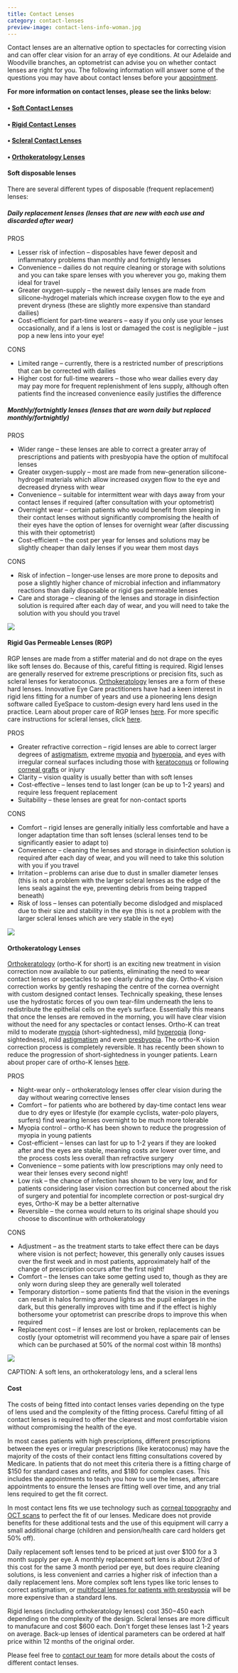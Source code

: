 ```yaml
---
title: Contact Lenses
category: contact-lenses
preview-image: contact-lens-info-woman.jpg
---
```

<div class="employee-heading">
<p><p>Contact lenses are an alternative option to spectacles for correcting vision and can offer clear vision for an array of eye conditions. At our Adelaide and Woodville branches, an optometrist can advise you on whether contact lenses are right for you. The following information will answer some of the questions you may have about contact lenses before your <a href="/what-we-do/eye-exam">appointment</a>.</p>
<p><b>For more information on contact lenses, please see the links below:</b></p>
<h4>• <a href="/what-we-do/soft-contact-lenses">Soft Contact Lenses</a></h4>
<h4>• <a href="/what-we-do/gas-permeable-contact-lenses">Rigid Contact Lenses</a></h4>
<h4>• <a href="/what-we-do/scleral-contact-lenses">Scleral Contact Lenses</a></h4>
<h4>• <a href="/what-we-do/orthokeratology-corneal-reshaping">Orthokeratology Lenses</a></h4>
</div>

#### Soft disposable lenses

There are several different types of disposable (frequent replacement) lenses:

##### <p>Daily replacement lenses (lenses that are new with each use and discarded after wear)</p>

<p>PROS

* Lesser risk of infection – disposables have fewer deposit and inflammatory problems than monthly and fortnightly lenses
* Convenience – dailies do not require cleaning or storage with solutions and you can take spare lenses with you wherever you go, making them ideal for travel
* Greater oxygen-supply – the newest daily lenses are made from silicone-hydrogel materials which increase oxygen flow to the eye and prevent dryness (these are slightly more expensive than standard dailies)
* Cost-efficient for part-time wearers – easy if you only use your lenses occasionally, and if a lens is lost or damaged the cost is negligible – just pop a new lens into your eye!</p>

<p>CONS

* Limited range – currently, there is a restricted number of prescriptions that can be corrected with dailies
* Higher cost for full-time wearers – those who wear dailies every day may pay more for frequent replenishment of lens supply, although often patients find the increased convenience easily justifies the difference</p>

##### <p>Monthly/fortnightly lenses (lenses that are worn daily but replaced monthly/fortnightly)</p>

<p>PROS

* Wider range – these lenses are able to correct a greater array of prescriptions and patients with presbyopia have the option of multifocal lenses
* Greater oxygen-supply – most are made from new-generation silicone-hydrogel materials which allow increased oxygen flow to the eye and decreased dryness with wear
* Convenience – suitable for intermittent wear with days away from your contact lenses if required (after consultation with your optometrist)
* Overnight wear – certain patients who would benefit from sleeping in their contact lenses without significantly compromising the health of their eyes have the option of lenses for overnight wear (after discussing this with their optometrist)
* Cost-efficient – the cost per year for lenses and solutions may be slightly cheaper than daily lenses if you wear them most days</p>

<p>CONS

* Risk of infection – longer-use lenses are more prone to deposits and pose a slightly higher chance of microbial infection and inflammatory reactions than daily disposable or rigid gas permeable lenses
* Care and storage – cleaning of the lenses and storage in disinfection solution is required after each day of wear, and you will need to take the solution with you should you travel</p>

![](/uploads/contact-lenses.jpg)

#### Rigid Gas Permeable Lenses (RGP)

RGP lenses are made from a stiffer material and do not drape on the eyes like soft lenses do. Because of this, careful fitting is required. Rigid lenses are generally reserved for extreme prescriptions or precision fits, such as scleral lenses for keratoconus. [Orthokeratology](/what-we-do/orthokeratology-corneal-reshaping) lenses are a form of these hard lenses. Innovative Eye Care practitioners have had a keen interest in rigid lens fitting for a number of years and use a pioneering lens design software called EyeSpace to custom-design every hard lens used in the practice. Learn about proper care of RGP lenses [here](/patient-resources/care-of-gas-permeable-lenses). For more specific care instructions for scleral lenses, click [here](/patient-resources/care-of-scleral-lenses). 

<p>PROS

* Greater refractive correction – rigid lenses are able to correct larger degrees of [astigmatism](/what-we-do/astigmatism), extreme [myopia](/what-we-do/myopia) and [hyperopia](/what-we-do/hyperopia), and eyes with irregular corneal surfaces including those with [keratoconus](/what-we-do/keratoconus) or following [corneal grafts](/what-we-do/corneal-grafts) or injury
* Clarity – vision quality is usually better than with soft lenses
* Cost-effective – lenses tend to last longer (can be up to 1-2 years) and require less frequent replacement
* Suitability – these lenses are great for non-contact sports</p>

<p>CONS

* Comfort – rigid lenses are generally initially less comfortable and have a longer adaptation time than soft lenses (scleral lenses tend to be significantly easier to adapt to)
* Convenience – cleaning the lenses and storage in disinfection solution is required after each day of wear, and you will need to take this solution with you if you travel
* Irritation – problems can arise due to dust in smaller diameter lenses (this is not a problem with the larger scleral lenses as the edge of the lens seals against the eye, preventing debris from being trapped beneath)
* Risk of loss – lenses can potentially become dislodged and misplaced due to their size and stability in the eye (this is not a problem with the larger scleral lenses which are very stable in the eye)</p>

![](/uploads/contact-lenses-2.jpg)

#### Orthokeratology Lenses

[Orthokeratology](/what-we-do/orthokeratology-corneal-reshaping) (ortho-K for short) is an exciting new treatment in vision correction now available to our patients, eliminating the need to wear contact lenses or spectacles to see clearly during the day. Ortho-K vision correction works by gently reshaping the centre of the cornea overnight with custom designed contact lenses. Technically speaking, these lenses use the hydrostatic forces of you own tear-film underneath the lens to redistribute the epithelial cells on the eye’s surface. Essentially this means that once the lenses are removed in the morning, you will have clear vision without the need for any spectacles or contact lenses. Ortho-K can treat mild to moderate [myopia](/what-we-do/myopia) (short-sightedness), mild [hyperopia](/what-we-do/hyperopia) (long-sightedness), mild [astigmatism](/what-we-do/astigmatism) and even [presbyopia](/what-we-do/presbyopia). The ortho-K vision correction process is completely reversible. It has recently been shown to reduce the progression of short-sightedness in younger patients. Learn about proper care of ortho-K lenses [here](/patient-resources/care-of-orthokeratology-lenses). 

<p>PROS

* Night-wear only – orthokeratology lenses offer clear vision during the day without wearing corrective lenses
* Comfort – for patients who are bothered by day-time contact lens wear due to dry eyes or lifestyle (for example cyclists, water-polo players, surfers) find wearing lenses overnight to be much more tolerable
* Myopia control – ortho-K has been shown to reduce the progression of myopia in young patients
* Cost-efficient – lenses can last for up to 1-2 years if they are looked after and the eyes are stable, meaning costs are lower over time, and the process costs less overall than refractive surgery
* Convenience – some patients with low prescriptions may only need to wear their lenses every second night!
* Low risk – the chance of infection has shown to be very low, and for patients considering laser vision correction but concerned about the risk of surgery and potential for incomplete correction or post-surgical dry eyes, Ortho-K may be a better alternative
* Reversible – the cornea would return to its original shape should you choose to discontinue with orthokeratology</p>

<p>CONS

* Adjustment – as the treatment starts to take effect there can be days where vision is not perfect; however, this generally only causes issues over the first week and in most patients, approximately half of the change of prescription occurs after the first night!
* Comfort – the lenses can take some getting used to, though as they are only worn during sleep they are generally well tolerated
* Temporary distortion – some patients find that the vision in the evenings can result in halos forming around lights as the pupil enlarges in the dark, but this generally improves with time and if the effect is highly bothersome your optometrist can prescribe drops to improve this when required
* Replacement cost – if lenses are lost or broken, replacements can be costly (your optometrist will recommend you have a spare pair of lenses which can be purchased at 50% of the normal cost within 18 months)</p>

![](/uploads/scl-rgp-scleral-2.jpg)

CAPTION: A soft lens, an orthokeratology lens, and a scleral lens

#### Cost

The costs of being fitted into contact lenses varies depending on the type of lens used and the complexity of the fitting process. Careful fitting of all contact lenses is required to offer the clearest and most comfortable vision without compromising the health of the eye. 

In most cases patients with high prescriptions, different prescriptions between the eyes or irregular prescriptions (like keratoconus) may have the majority of the costs of their contact lens fitting consultations covered by Medicare. In patients that do not meet this criteria there is a fitting charge of $150 for standard cases and refits, and $180 for complex cases. This includes the appointments to teach you how to use the lenses, aftercare appointments to ensure the lenses are fitting well over time, and any trial lens required to get the fit correct. 

In most contact lens fits we use technology such as [corneal topography](/what-we-do/corneal-topography) and [OCT scans](/what-we-do/oct) to perfect the fit of our lenses. Medicare does not provide benefits for these additional tests and the use of this equipment will carry a small additional charge (children and pension/health care card holders get 50% off).

Daily replacement soft lenses tend to be priced at just over $100 for a 3 month supply per eye. A monthly replacement soft lens is about 2/3rd of this cost for the same 3 month period per eye, but does require cleaning solutions, is less convenient and carries a higher risk of infection than a daily replacement lens. More complex soft lens types like toric lenses to correct astigmatism, or [multifocal lenses for patients with presbyopia](/what-we-do/contact-lenses-for-presbyopia) will be more expensive than a standard lens.

Rigid lenses (including orthokeratology lenses) cost $350-$450 each depending on the complexity of the design. Scleral lenses are more difficult to manufacure and cost $600 each. Don't forget these lenses last 1-2 years on average. Back-up lenses of identical parameters can be ordered at half price within 12 months of the original order.

Please feel free to [contact our team](/contact) for more details about the costs of different contact lenses.
